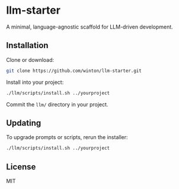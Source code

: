 # llm-starter

A minimal, language-agnostic scaffold for LLM-driven development.

## Installation

Clone or download:

```bash
git clone https://github.com/winton/llm-starter.git
```

Install into your project:

```bash
./llm/scripts/install.sh ../yourproject
```

Commit the `llm/` directory in your project.

## Updating

To upgrade prompts or scripts, rerun the installer:

```bash
./llm/scripts/install.sh ../yourproject
```

## License

MIT 